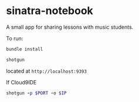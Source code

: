 # sinatra-notebook
A small app for sharing lessons with music students.

To run:
```ruby
bundle install
```
```ruby
shotgun
```
located at `http://localhost:9393`

If Cloud9IDE
```ruby
shotgun -p $PORT -o $IP
```